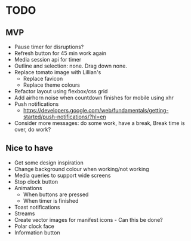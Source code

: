 # TODO

## MVP

- Pause timer for disruptions?
- Refresh button for 45 min work again
- Media session api for timer
- Outline and selection: none. Drag down none.
- Replace tomato image with Lillian's
  - Replace favicon
  - Replace theme colours
- Refactor layout using flexbox/css grid
- Add airhorn noise when countdown finishes for mobile using xhr
- Push notifications
  - https://developers.google.com/web/fundamentals/getting-started/push-notifications/?hl=en
- Consider more messages: do some work, have a break, Break time is over, do work?

## Nice to have

- Get some design inspiration
- Change background colour when working/not working
- Media queries to support wide screens
- Stop clock button
- Animations
  - When buttons are pressed
  - When timer is finished
- Toast notifications
- Streams
- Create vector images for manifest icons - Can this be done?
- Polar clock face
- Information button
